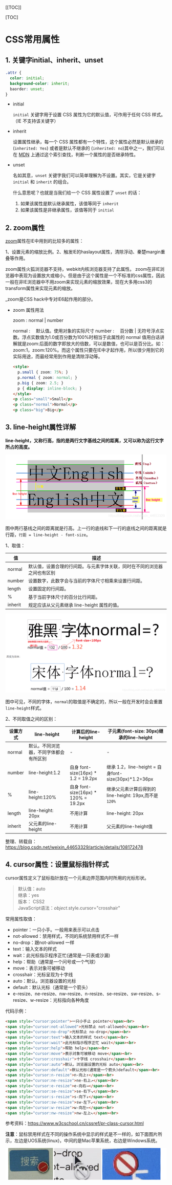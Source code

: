[[TOC]]

[TOC]



# CSS常用属性

## 1. 关键字initial、inherit、unset

```css
.attr {
  color: initial;
  background-color: inherit;
  baorder: unset;
}
```

-   initial

    `initial` 关键字用于设置 CSS 属性为它的默认值，可作用于任何 CSS 样式。（IE 不支持该关键字）

-   inherit

    设置属性继承，每一个 CSS 属性都有一个特性，这个属性必然是默认继承的 (`inherited: Yes`) 或者是默认不继承的 (`inherited: no`)其中之一，我们可以在 [MDN](https://developer.mozilla.org/zh-CN/docs/Web/CSS/Reference) 上通过这个索引查找，判断一个属性的是否继承特性。

-   unset

    名如其意，`unset` 关键字我们可以简单理解为不设置。其实，它是关键字 `initial` 和 `inherit` 的组合。

    什么意思呢？也就是当我们给一个 CSS 属性设置了 `unset` 的话：

    1.  如果该属性是默认继承属性，该值等同于 `inherit`
    2.  如果该属性是非继承属性，该值等同于 `initial`

## 2. zoom属性

[zoom](https://developer.mozilla.org/en-US/docs/Web/CSS/zoom)属性在IE中用到的比较多的属性：

1、设置元素的缩放比例。2、触发IE的haslayout属性，清除浮动、秦楚margin重叠等作用。

zoom属性火狐浏览器不支持，webkit内核浏览器支持了此属性。 zoom在非IE浏览器中表现为设置放大或缩小，但是由于这个属性是一个不标准的css属性，因此一般在非IE浏览器中不用zoom来实现元素的缩放效果，现在大多用css3的transform属性来实现元素的缩放。

_zoom是CSS hack中专对IE6起作用的部分。

- zoom 属性用法

  zoom :﻿ normal | number 

  normal :　 默认值。使用对象的实际尺寸 
  number :　 百分数 | 无符号浮点实数。浮点实数值为1.0或百分数为100%时相当于此属性的 normal 值用白话讲解就是zoom:后面的数字即放大的倍数，可以是数值，也可以是百分比。如：zoom:1，zoom:120%。而这个属性只要在IE中才起作用，所以很少用到它的实际用途，而最经常用到作用是清除浮动等。

  ```html
  <style>
    p.small { zoom: 75%; }
    p.normal { zoom: normal; }
    p.big { zoom: 2.5; }
    p { display: inline-block; }
  </style>
  <p class="small">Small</p>
  <p class="normal">Normal</p>
  <p class="big">Big</p>
  ```

  

## 3. line-height属性详解

**line-height，又称行高，指的是两行文字基线之间的距离，又可以称为这行文字所占的高度。**

![](./img/067-css-property.png)

图中两行基线之间的距离就是行高。上一行的底线和下一行的底线之间的距离就是行距，`行距 = line-height - font-size`。

1、取值：

| 值      | 描述                                                         |
| ------- | ------------------------------------------------------------ |
| normal  | 默认值，设置合理的行间距。与元素字体关联，同时在不同的浏览器之间也有区别 |
| number  | 设置数字，此数字会与当前的字体尺寸相乘来设置行间距。         |
| length  | 设置固定的行间距。                                           |
| %       | 基于当前字体尺寸的百分比行间距。                             |
| inherit | 规定应该从父元素继承 line-height 属性的值。                  |

![](./img/068-css-property.png)

图中可见，不同的字体，`normal`的取值是不确定的，所以一般在开发时会会重置`line-height`样式。

2、不同取值之间的区别：

| 设置方式 | line-height                            | 计算后的line-height                  | 子元素(font-size: 30px)继承的line-height              |
| -------- | -------------------------------------- | ------------------------------------ | ----------------------------------------------------- |
| normal   | 默认。不同浏览器，不同字体都会有所区别 | -                                    | -                                                     |
| number   | line-height:1.2                        | 自身 font-size(16px) * 1.2 = 19.2px  | 继承 1.2，line-height = 自身font-size(30px)*1.2=36px  |
| %        | line-height:120%                       | 自身 font-size(16px) * 120% = 19.2px | 继承父元素计算后得到的line-height: 19px,而不是 `120%` |
| length   | line-height: 20px                      | 不用计算                             | line-height: 20px                                     |
| inherit  | 父元素的line-height                    | 不用计算                             | 父元素的line-height值                                 |

整理、转载自：https://blog.csdn.net/weixin_44653329/article/details/108172478

## 4. cursor属性：设置鼠标指针样式

cursor属性定义了鼠标指针放在一个元素边界范围内时所用的光标形状。

> 默认值：auto     
> 继承：yes      
> 版本： CSS2       
> JavaScript语法：*object*.style.cursor="crosshair"

常用属性取值：

- pointer：一只小手。一般用来表示可以点击
- not-allowed：禁用样式，不同的系统禁用样式不一样
- no-drop：跟not-allowed 一样
- text：输入文本的样式
- wait：此光标指示程序正忙(通常是一只表或沙漏)
- help：帮助（通常是一个问号或一个气球）
- move：表示对象可被移动
- crosshair：光标呈现为十字线
- auto：默认。浏览器设置的光标
- default：默认光标（通常是一个箭头）
- e-resize、ne-resize、nw-resize、n-resize、se-resize、sw-resize、s-resize、w-resize：光标指向各种角度

代码示例：

```html
<span style="cursor:pointer">一只小手止 pointer</span><br>
<span style="cursor:not-allowed">光标禁止 not-allowed</span><br>
<span style="cursor:no-drop">光标禁止 no-drop</span><br>
<span style="cursor:text">输入文本的样式 text</span><br>
<span style="cursor:wait">此光标指示程序正忙 wait</span><br>
<span style="cursor:help">帮助 help</span><br>
<span style="cursor:move">表示对象可被移动 move</span><br>
<span style="cursor:crosshair">十字线 crosshair</span><br>
<span style="cursor:auto">默认。浏览器设置的光标 auto</span><br>
<span style="cursor:default">默认光标(通常是一个箭头)default</span><br>
<span style="cursor:n-resize">n-向上↑</span><br>
<span style="cursor:ne-resize">ne-右上↗</span><br>
<span style="cursor:e-resize">e-向右→</span><br>
<span style="cursor:se-resize">se-右下↘</span><br>
<span style="cursor:s-resize">s-向下↓</span><br>
<span style="cursor:sw-resize">sw-左下↙</span><br>
<span style="cursor:w-resize">w-向左←</span><br>
<span style="cursor:nw-resize">nw-左上↖</span><br>
```

参考资料：https://www.w3cschool.cn/cssref/pr-class-cursor.html

**注意**：鼠标禁用样式在不同的操作系统中显示的样式是不一样的，如下面图片所示，左边是UOS系统(linux)，中间的是Mac苹果系统，右边是Windows系统。

![](./img/069-css-cursor.png)
